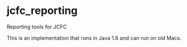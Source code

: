 jcfc_reporting
==============

Reporting tools for JCFC

This is an implementation that runs in Java 1.6 and can run on old Macs.